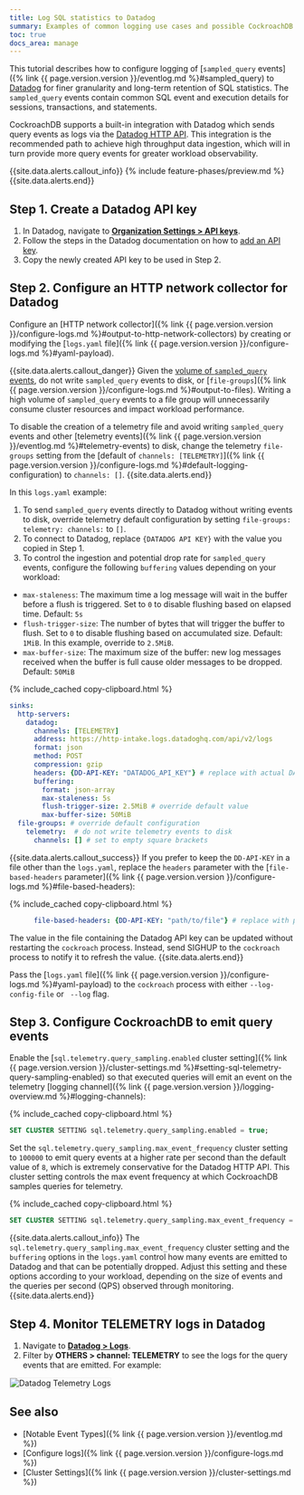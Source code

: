 ```yaml
---
title: Log SQL statistics to Datadog
summary: Examples of common logging use cases and possible CockroachDB logging sink configurations.
toc: true
docs_area: manage
---
```


This tutorial describes how to configure logging of [`sampled_query` events]({% link {{ page.version.version }}/eventlog.md %}#sampled_query) to [Datadog](https://www.datadoghq.com/) for finer granularity and long-term retention of SQL statistics. The `sampled_query` events contain common SQL event and execution details for sessions, transactions, and statements.

CockroachDB supports a built-in integration with Datadog which sends query events as logs via the [Datadog HTTP API](https://docs.datadoghq.com/api/latest/logs/). This integration is the recommended path to achieve high throughput data ingestion, which will in turn provide more query events for greater workload observability.

{{site.data.alerts.callout_info}}
{% include feature-phases/preview.md %}
{{site.data.alerts.end}}

## Step 1. Create a Datadog API key

1. In Datadog, navigate to [**Organization Settings > API keys**](https://app.datadoghq.com/organization-settings/api-keys).
1. Follow the steps in the Datadog documentation on how to [add an API key](https://docs.datadoghq.com/account_management/api-app-keys/#add-an-api-key-or-client-token).
1. Copy the newly created API key to be used in Step 2.

## Step 2. Configure an HTTP network collector for Datadog

Configure an [HTTP network collector]({% link {{ page.version.version }}/configure-logs.md %}#output-to-http-network-collectors) by creating or modifying the [`logs.yaml` file]({% link {{ page.version.version }}/configure-logs.md %}#yaml-payload).

{{site.data.alerts.callout_danger}}
Given the [volume of `sampled_query` events](#step-3-configure-cockroachdb-to-emit-query-events), do not write `sampled_query` events to disk, or [`file-groups`]({% link {{ page.version.version }}/configure-logs.md %}#output-to-files). Writing a high volume of `sampled_query` events to a file group will unnecessarily consume cluster resources and impact workload performance. 

To disable the creation of a telemetry file and avoid writing `sampled_query` events and other [telemetry events]({% link {{ page.version.version }}/eventlog.md %}#telemetry-events) to disk, change the telemetry `file-groups` setting from the [default of `channels: [TELEMETRY]`]({% link {{ page.version.version }}/configure-logs.md %}#default-logging-configuration) to `channels: []`.
{{site.data.alerts.end}}

In this `logs.yaml` example:

   1. To send `sampled_query` events directly to Datadog without writing events to disk, override telemetry default configuration by setting `file-groups: telemetry: channels:` to `[]`.
   1. To connect to Datadog, replace `{DATADOG API KEY}` with the value you copied in Step 1.
   1. To control the ingestion and potential drop rate for `sampled_query` events, configure the following `buffering` values depending on your workload:

   - `max-staleness`: The maximum time a log message will wait in the buffer before a flush is triggered. Set to `0` to disable flushing based on elapsed time. Default: `5s`
   - `flush-trigger-size`: The number of bytes that will trigger the buffer to flush. Set to `0` to disable flushing based on accumulated size. Default: `1MiB`. In this example, override to `2.5MiB`.
   - `max-buffer-size`: The maximum size of the buffer: new log messages received when the buffer is full cause older messages to be dropped. Default: `50MiB`

{% include_cached copy-clipboard.html %}
~~~ yaml
sinks:
  http-servers:
    datadog:
      channels: [TELEMETRY]
      address: https://http-intake.logs.datadoghq.com/api/v2/logs
      format: json
      method: POST
      compression: gzip
      headers: {DD-API-KEY: "DATADOG_API_KEY"} # replace with actual DATADOG API key
      buffering:
        format: json-array
        max-staleness: 5s
        flush-trigger-size: 2.5MiB # override default value
        max-buffer-size: 50MiB
  file-groups: # override default configuration
    telemetry:  # do not write telemetry events to disk
      channels: [] # set to empty square brackets
~~~

{{site.data.alerts.callout_success}}
If you prefer to keep the `DD-API-KEY` in a file other than the `logs.yaml`, replace the `headers` parameter with the [`file-based-headers` parameter]({% link {{ page.version.version }}/configure-logs.md %}#file-based-headers):

{% include_cached copy-clipboard.html %}
~~~ yaml
      file-based-headers: {DD-API-KEY: "path/to/file"} # replace with path of file containing DATADOG API key
~~~

The value in the file containing the Datadog API key can be updated without restarting the `cockroach` process. Instead, send SIGHUP to the `cockroach` process to notify it to refresh the value.
{{site.data.alerts.end}}

Pass the [`logs.yaml` file]({% link {{ page.version.version }}/configure-logs.md %}#yaml-payload) to the  `cockroach` process with either `--log-config-file` or ` --log` flag.

## Step 3. Configure CockroachDB to emit query events

Enable the [`sql.telemetry.query_sampling.enabled` cluster setting]({% link {{ page.version.version }}/cluster-settings.md %}#setting-sql-telemetry-query-sampling-enabled) so that executed queries will emit an event on the telemetry [logging channel]({% link {{ page.version.version }}/logging-overview.md %}#logging-channels):

{% include_cached copy-clipboard.html %}
~~~ sql
SET CLUSTER SETTING sql.telemetry.query_sampling.enabled = true;
~~~

Set the `sql.telemetry.query_sampling.max_event_frequency` cluster setting to `100000` to emit query events at a higher rate per second than the default value of `8`, which is extremely conservative for the Datadog HTTP API. This cluster setting controls the max event frequency at which CockroachDB samples queries for telemetry.

{% include_cached copy-clipboard.html %}
~~~ sql
SET CLUSTER SETTING sql.telemetry.query_sampling.max_event_frequency = 100000;
~~~

{{site.data.alerts.callout_info}}
The `sql.telemetry.query_sampling.max_event_frequency` cluster setting and the `buffering` options in the `logs.yaml` control how many events are emitted to Datadog and that can be potentially dropped. Adjust this setting and these options according to your workload, depending on the size of events and the queries per second (QPS) observed through monitoring.
{{site.data.alerts.end}}

## Step 4. Monitor TELEMETRY logs in Datadog

1. Navigate to [**Datadog > Logs**](https://app.datadoghq.com/logs).
1. Filter by **OTHERS > channel: TELEMETRY** to see the logs for the query events that are emitted. For example:

<img src="{{ 'images/v23.1/datadog-telemetry-logs.png' | relative_url }}" alt="Datadog Telemetry Logs" style="border:1px solid #eee;max-width:100%" />

## See also

- [Notable Event Types]({% link {{ page.version.version }}/eventlog.md %})
- [Configure logs]({% link {{ page.version.version }}/configure-logs.md %})
- [Cluster Settings]({% link {{ page.version.version }}/cluster-settings.md %})